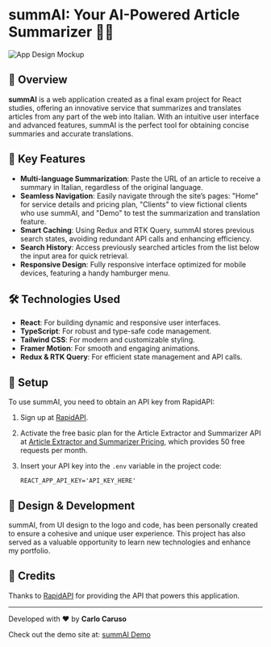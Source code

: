 # summAI: Your AI-Powered Article Summarizer 📰🤖

![App Design Mockup](src/assets/summAI-preview.png)

## 🌟 Overview

**summAI** is a web application created as a final exam project for React studies, offering an innovative service that summarizes and translates articles from any part of the web into Italian. With an intuitive user interface and advanced features, summAI is the perfect tool for obtaining concise summaries and accurate translations.

## 🚀 Key Features

- **Multi-language Summarization**: Paste the URL of an article to receive a summary in Italian, regardless of the original language.
- **Seamless Navigation**: Easily navigate through the site’s pages: "Home" for service details and pricing plan, "Clients" to view fictional clients who use summAI, and "Demo" to test the summarization and translation feature.
- **Smart Caching**: Using Redux and RTK Query, summAI stores previous search states, avoiding redundant API calls and enhancing efficiency.
- **Search History**: Access previously searched articles from the list below the input area for quick retrieval.
- **Responsive Design**: Fully responsive interface optimized for mobile devices, featuring a handy hamburger menu.

## 🛠 Technologies Used

- **React**: For building dynamic and responsive user interfaces.
- **TypeScript**: For robust and type-safe code management.
- **Tailwind CSS**: For modern and customizable styling.
- **Framer Motion**: For smooth and engaging animations.
- **Redux & RTK Query**: For efficient state management and API calls.

## 🔧 Setup

To use summAI, you need to obtain an API key from RapidAPI:

1. Sign up at [RapidAPI](https://rapidapi.com).
2. Activate the free basic plan for the Article Extractor and Summarizer API at [Article Extractor and Summarizer Pricing](https://rapidapi.com/restyler/api/article-extractor-and-summarizer/pricing), which provides 50 free requests per month.
3. Insert your API key into the `.env` variable in the project code:

   ```env
   REACT_APP_API_KEY='API_KEY_HERE'
   ```

## 🎨 Design & Development

summAI, from UI design to the logo and code, has been personally created to ensure a cohesive and unique user experience. This project has also served as a valuable opportunity to learn new technologies and enhance my portfolio.

## 🙏 Credits

Thanks to [RapidAPI](https://rapidapi.com) for providing the API that powers this application.

---

Developed with ❤️ by **Carlo Caruso**

Check out the demo site at: [summAI Demo](https://summai-carlo.netlify.app/)
